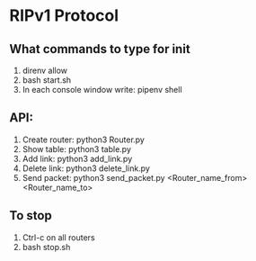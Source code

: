 # RIPv1 Protocol
## What commands to type for init
  1. direnv allow
  2. bash start.sh
  3. In each console window write: pipenv shell
  
## API:
  1. Create router: python3 Router.py <name>
  2. Show table: python3 table.py <name>
  3. Add link: python3 add_link.py <name1> <name2>
  4. Delete link: python3 delete_link.py <name1> <name2>
  5. Send packet: python3 send_packet.py <Router_name_from> <Router_name_to> <Message without whitespaces>

## To stop
  1. Ctrl-c on all routers
  2. bash stop.sh
